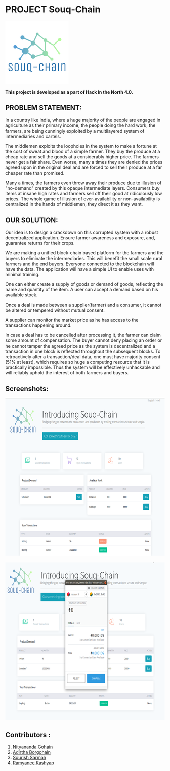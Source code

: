 # **PROJECT Souq-Chain**

<img src="src/assets/images/logo.png"/>

**This project is developed as a part of Hack In the North 4.0.**


## **PROBLEM STATEMENT:**

In a country like India, where a huge majority of the people are engaged in agriculture as their primary income, the people doing the hard work, the farmers, are being cunningly exploited by a multilayered system of intermediaries and cartels.

The middlemen exploits the loopholes in the system to make a fortune at the cost of sweat and blood of a simple farmer. They buy the produce at a cheap rate and sell the goods at a considerably higher price. The farmers never get a fair share. Even worse, many a times they are denied the prices agreed upon in the original deal and are forced to sell their produce at a far cheaper rate than promised.

Many a times, the farmers even throw away their produce due to illusion of "no-demand" created by this opaque intermediate layers. Consumers buy items at insane high rates and farmers sell off their good at ridiculously low prices. The whole game of illusion of over-availability or non-availability is centralized in the hands of middlemen, they direct it as they want.

## **OUR SOLUTION:**

Our idea is to design a crackdown on this corrupted system with a robust decentralized application. Ensure farmer awareness and exposure, and, guarantee returns for their crops.

We are making a unified block-chain based platform for the farmers and the buyers to eliminate the intermediaries. This will benefit the small scale rural farmers and the end buyers. Everyone connected to the blockchain will have the data. The application will have a simple UI to enable uses with minimal training.

One can either create a supply of goods or demand of goods, reflecting the name and quantity of the item. A user can accept a demand based on his available stock.

Once a deal is made between a supplier(farmer) and a consumer, it cannot be altered or tempered without mutual consent.

A supplier can monitor the market price as he has access to the transactions happening around.


In case a deal has to be cancelled after processing it, the farmer can claim some amount of compensation. The buyer cannot deny placing an order or he cannot tamper the agreed price as the system is decentralized and a transaction in one block is reflected throughout the subsequent blocks. To retroactively alter a transaction/deal data, one must have majority consent (51% at least), which requires so huge a computing resource that it is practically impossible. Thus the system will be effectively unhackable and will reliably uphold the interest of both farmers and buyers.

## Screenshots:
<div>
<img style="height:500px;" src="src/assets/images/Screenshot1.png"/>&nbsp&nbsp&nbsp&nbsp<img style="height:500px;" src="src/assets/images/Screenshot2.png"/>
</div>

## Contributors :

1. [Nityananda Gohain](https://github.com/nityanandagohain)
2. [Adirtha Borgohain](https://github.com/AdirthaBorgohain)
3. [Sourish Sarmah](https://github.com/sourishsarmah)
4. [Ramyanee Kashyap](https://github.com/Ramyanee)
